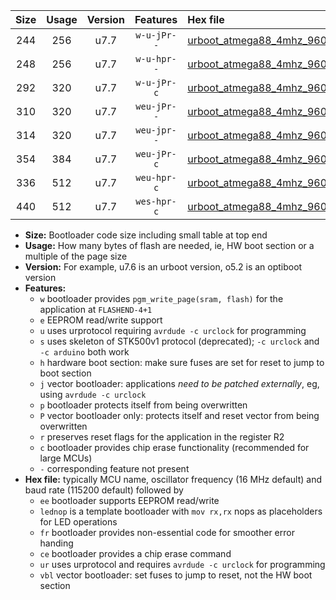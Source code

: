 |Size|Usage|Version|Features|Hex file|
|:-:|:-:|:-:|:-:|:--|
|244|256|u7.7|`w-u-jPr--`|[urboot_atmega88_4mhz_9600bps_lednop_ur_vbl.hex](https://raw.githubusercontent.com/stefanrueger/urboot.hex/main/mcus/atmega88/fcpu_4mhz/9600_bps/urboot_atmega88_4mhz_9600bps_lednop_ur_vbl.hex)|
|248|256|u7.7|`w-u-hpr--`|[urboot_atmega88_4mhz_9600bps_lednop_fr_ur.hex](https://raw.githubusercontent.com/stefanrueger/urboot.hex/main/mcus/atmega88/fcpu_4mhz/9600_bps/urboot_atmega88_4mhz_9600bps_lednop_fr_ur.hex)|
|292|320|u7.7|`w-u-jPr-c`|[urboot_atmega88_4mhz_9600bps_lednop_fr_ce_ur_vbl.hex](https://raw.githubusercontent.com/stefanrueger/urboot.hex/main/mcus/atmega88/fcpu_4mhz/9600_bps/urboot_atmega88_4mhz_9600bps_lednop_fr_ce_ur_vbl.hex)|
|310|320|u7.7|`weu-jPr--`|[urboot_atmega88_4mhz_9600bps_ee_lednop_ur_vbl.hex](https://raw.githubusercontent.com/stefanrueger/urboot.hex/main/mcus/atmega88/fcpu_4mhz/9600_bps/urboot_atmega88_4mhz_9600bps_ee_lednop_ur_vbl.hex)|
|314|320|u7.7|`weu-jpr--`|[urboot_atmega88_4mhz_9600bps_ee_lednop_fr_ur_vbl.hex](https://raw.githubusercontent.com/stefanrueger/urboot.hex/main/mcus/atmega88/fcpu_4mhz/9600_bps/urboot_atmega88_4mhz_9600bps_ee_lednop_fr_ur_vbl.hex)|
|354|384|u7.7|`weu-jPr-c`|[urboot_atmega88_4mhz_9600bps_ee_lednop_fr_ce_ur_vbl.hex](https://raw.githubusercontent.com/stefanrueger/urboot.hex/main/mcus/atmega88/fcpu_4mhz/9600_bps/urboot_atmega88_4mhz_9600bps_ee_lednop_fr_ce_ur_vbl.hex)|
|336|512|u7.7|`weu-hpr-c`|[urboot_atmega88_4mhz_9600bps_ee_lednop_fr_ce_ur.hex](https://raw.githubusercontent.com/stefanrueger/urboot.hex/main/mcus/atmega88/fcpu_4mhz/9600_bps/urboot_atmega88_4mhz_9600bps_ee_lednop_fr_ce_ur.hex)|
|440|512|u7.7|`wes-hpr-c`|[urboot_atmega88_4mhz_9600bps_ee_lednop_fr_ce.hex](https://raw.githubusercontent.com/stefanrueger/urboot.hex/main/mcus/atmega88/fcpu_4mhz/9600_bps/urboot_atmega88_4mhz_9600bps_ee_lednop_fr_ce.hex)|

- **Size:** Bootloader code size including small table at top end
- **Usage:** How many bytes of flash are needed, ie, HW boot section or a multiple of the page size
- **Version:** For example, u7.6 is an urboot version, o5.2 is an optiboot version
- **Features:**
  + `w` bootloader provides `pgm_write_page(sram, flash)` for the application at `FLASHEND-4+1`
  + `e` EEPROM read/write support
  + `u` uses urprotocol requiring `avrdude -c urclock` for programming
  + `s` uses skeleton of STK500v1 protocol (deprecated); `-c urclock` and `-c arduino` both work
  + `h` hardware boot section: make sure fuses are set for reset to jump to boot section
  + `j` vector bootloader: applications *need to be patched externally*, eg, using `avrdude -c urclock`
  + `p` bootloader protects itself from being overwritten
  + `P` vector bootloader only: protects itself and reset vector from being overwritten
  + `r` preserves reset flags for the application in the register R2
  + `c` bootloader provides chip erase functionality (recommended for large MCUs)
  + `-` corresponding feature not present
- **Hex file:** typically MCU name, oscillator frequency (16 MHz default) and baud rate (115200 default) followed by
  + `ee` bootloader supports EEPROM read/write
  + `lednop` is a template bootloader with `mov rx,rx` nops as placeholders for LED operations
  + `fr` bootloader provides non-essential code for smoother error handing
  + `ce` bootloader provides a chip erase command
  + `ur` uses urprotocol and requires `avrdude -c urclock` for programming
  + `vbl` vector bootloader: set fuses to jump to reset, not the HW boot section
